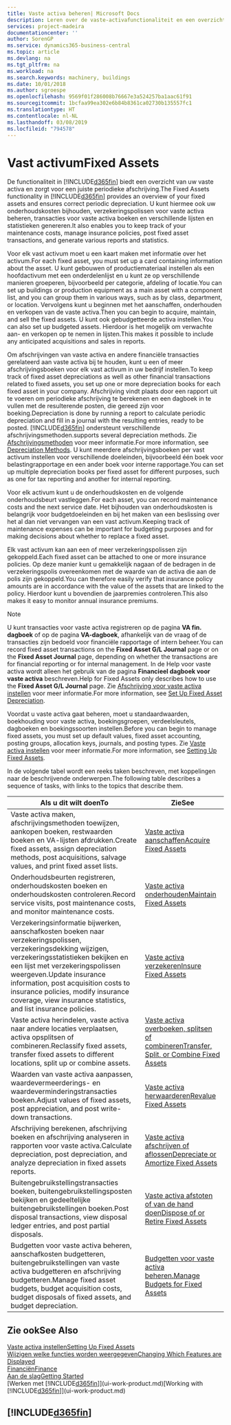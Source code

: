 ```yaml
---
title: Vaste activa beheren| Microsoft Docs
description: Leren over de vaste-activafunctionaliteit en een overzicht krijgen van hoe u met vaste activa werkt.
services: project-madeira
documentationcenter: ''
author: SorenGP
ms.service: dynamics365-business-central
ms.topic: article
ms.devlang: na
ms.tgt_pltfrm: na
ms.workload: na
ms.search.keywords: machinery, buildings
ms.date: 10/01/2018
ms.author: sgroespe
ms.openlocfilehash: 9569f01f286008b76667e3a524257ba1aac61f91
ms.sourcegitcommit: 1bcfaa99ea302e6b84b8361ca02730b135557fc1
ms.translationtype: HT
ms.contentlocale: nl-NL
ms.lasthandoff: 03/08/2019
ms.locfileid: "794578"
---
```

# <a name="fixed-assets"></a><span data-ttu-id="bc36d-103">Vast activum</span><span class="sxs-lookup"><span data-stu-id="bc36d-103">Fixed Assets</span></span>
<span data-ttu-id="bc36d-104">De functionaliteit in [!INCLUDE[d365fin](includes/d365fin_md.md)] biedt een overzicht van uw vaste activa en zorgt voor een juiste periodieke afschrijving.</span><span class="sxs-lookup"><span data-stu-id="bc36d-104">The Fixed Assets functionality in [!INCLUDE[d365fin](includes/d365fin_md.md)] provides an overview of your fixed assets and ensures correct periodic depreciation.</span></span> <span data-ttu-id="bc36d-105">U kunt hiermee ook uw onderhoudskosten bijhouden, verzekeringspolissen voor vaste activa beheren, transacties voor vaste activa boeken en verschillende lijsten en statistieken genereren.</span><span class="sxs-lookup"><span data-stu-id="bc36d-105">It also enables you to keep track of your maintenance costs, manage insurance policies, post fixed asset transactions, and generate various reports and statistics.</span></span>

<span data-ttu-id="bc36d-106">Voor elk vast activum moet u een kaart maken met informatie over het activum.</span><span class="sxs-lookup"><span data-stu-id="bc36d-106">For each fixed asset, you must set up a card containing information about the asset.</span></span> <span data-ttu-id="bc36d-107">U kunt gebouwen of productiemateriaal instellen als een hoofdactivum met een onderdelenlijst en u kunt ze op verschillende manieren groeperen, bijvoorbeeld per categorie, afdeling of locatie.</span><span class="sxs-lookup"><span data-stu-id="bc36d-107">You can set up buildings or production equipment as a main asset with a component list, and you can group them in various ways, such as by class, department, or location.</span></span> <span data-ttu-id="bc36d-108">Vervolgens kunt u beginnen met het aanschaffen, onderhouden en verkopen van de vaste activa.</span><span class="sxs-lookup"><span data-stu-id="bc36d-108">Then you can begin to acquire, maintain, and sell the fixed assets.</span></span> <span data-ttu-id="bc36d-109">U kunt ook gebudgetteerde activa instellen.</span><span class="sxs-lookup"><span data-stu-id="bc36d-109">You can also set up budgeted assets.</span></span> <span data-ttu-id="bc36d-110">Hierdoor is het mogelijk om verwachte aan- en verkopen op te nemen in lijsten.</span><span class="sxs-lookup"><span data-stu-id="bc36d-110">This makes it possible to include any anticipated acquisitions and sales in reports.</span></span>

<span data-ttu-id="bc36d-111">Om afschrijvingen van vaste activa en andere financiële transacties gerelateerd aan vaste activa bij te houden, kunt u een of meer afschrijvingsboeken voor elk vast activum in uw bedrijf instellen.</span><span class="sxs-lookup"><span data-stu-id="bc36d-111">To keep track of fixed asset depreciations as well as other financial transactions related to fixed assets, you set up one or more depreciation books for each fixed asset in your company.</span></span> <span data-ttu-id="bc36d-112">Afschrijving vindt plaats door een rapport uit te voeren om periodieke afschrijving te berekenen en een dagboek in te vullen met de resulterende posten, die gereed zijn voor boeking.</span><span class="sxs-lookup"><span data-stu-id="bc36d-112">Depreciation is done by running a report to calculate periodic depreciation and fill in a journal with the resulting entries, ready to be posted.</span></span> [!INCLUDE[d365fin](includes/d365fin_md.md)] <span data-ttu-id="bc36d-113">ondersteunt verschillende afschrijvingsmethoden.</span><span class="sxs-lookup"><span data-stu-id="bc36d-113">supports several depreciation methods.</span></span> <span data-ttu-id="bc36d-114">Zie [Afschrijvingsmethoden](fa-depreciation-methods.md) voor meer informatie.</span><span class="sxs-lookup"><span data-stu-id="bc36d-114">For more information, see [Depreciation Methods](fa-depreciation-methods.md).</span></span> <span data-ttu-id="bc36d-115">U kunt meerdere afschrijvingsboeken per vast activum instellen voor verschillende doeleinden, bijvoorbeeld één boek voor belastingrapportage en een ander boek voor interne rapportage.</span><span class="sxs-lookup"><span data-stu-id="bc36d-115">You can set up multiple depreciation books per fixed asset for different purposes, such as one for tax reporting and another for internal reporting.</span></span>

<span data-ttu-id="bc36d-116">Voor elk activum kunt u de onderhoudskosten en de volgende onderhoudsbeurt vastleggen.</span><span class="sxs-lookup"><span data-stu-id="bc36d-116">For each asset, you can record maintenance costs and the next service date.</span></span> <span data-ttu-id="bc36d-117">Het bijhouden van onderhoudskosten is belangrijk voor budgetdoeleinden en bij het maken van een beslissing over het al dan niet vervangen van een vast activum.</span><span class="sxs-lookup"><span data-stu-id="bc36d-117">Keeping track of maintenance expenses can be important for budgeting purposes and for making decisions about whether to replace a fixed asset.</span></span>

<span data-ttu-id="bc36d-118">Elk vast activum kan aan een of meer verzekeringspolissen zijn gekoppeld.</span><span class="sxs-lookup"><span data-stu-id="bc36d-118">Each fixed asset can be attached to one or more insurance policies.</span></span> <span data-ttu-id="bc36d-119">Op deze manier kunt u gemakkelijk nagaan of de bedragen in de verzekeringspolis overeenkomen met de waarde van de activa die aan de polis zijn gekoppeld.</span><span class="sxs-lookup"><span data-stu-id="bc36d-119">You can therefore easily verify that insurance policy amounts are in accordance with the value of the assets that are linked to the policy.</span></span> <span data-ttu-id="bc36d-120">Hierdoor kunt u bovendien de jaarpremies controleren.</span><span class="sxs-lookup"><span data-stu-id="bc36d-120">This also makes it easy to monitor annual insurance premiums.</span></span>

> [!NOTE]  
>   <span data-ttu-id="bc36d-121">U kunt transacties voor vaste activa registreren op de pagina **VA fin. dagboek** of op de pagina **VA-dagboek**, afhankelijk van de vraag of de transacties zijn bedoeld voor financiële rapportage of intern beheer.</span><span class="sxs-lookup"><span data-stu-id="bc36d-121">You can record fixed asset transactions on the **Fixed Asset G/L Journal** page or on the **Fixed Asset Journal** page, depending on whether the transactions are for financial reporting or for internal management.</span></span> <span data-ttu-id="bc36d-122">In de Help voor vaste activa wordt alleen het gebruik van de pagina **Financieel dagboek voor vaste activa** beschreven.</span><span class="sxs-lookup"><span data-stu-id="bc36d-122">Help for Fixed Assets only describes how to use the **Fixed Asset G/L Journal** page.</span></span> <span data-ttu-id="bc36d-123">Zie [Afschrijving voor vaste activa instellen](fa-how-setup-depreciation.md) voor meer informatie.</span><span class="sxs-lookup"><span data-stu-id="bc36d-123">For more information, see [Set Up Fixed Asset Depreciation](fa-how-setup-depreciation.md).</span></span>

<span data-ttu-id="bc36d-124">Voordat u vaste activa gaat beheren, moet u standaardwaarden, boekhouding voor vaste activa, boekingsgroepen, verdeelsleutels, dagboeken en boekingssoorten instellen.</span><span class="sxs-lookup"><span data-stu-id="bc36d-124">Before you can begin to manage fixed assets, you must set up default values, fixed asset accounting, posting groups, allocation keys, journals, and posting types.</span></span> <span data-ttu-id="bc36d-125">Zie [Vaste activa instellen](fa-setup.md) voor meer informatie.</span><span class="sxs-lookup"><span data-stu-id="bc36d-125">For more information, see [Setting Up Fixed Assets](fa-setup.md).</span></span>

<span data-ttu-id="bc36d-126">In de volgende tabel wordt een reeks taken beschreven, met koppelingen naar de beschrijvende onderwerpen.</span><span class="sxs-lookup"><span data-stu-id="bc36d-126">The following table describes a sequence of tasks, with links to the topics that describe them.</span></span>

| <span data-ttu-id="bc36d-127">Als u dit wilt doen</span><span class="sxs-lookup"><span data-stu-id="bc36d-127">To</span></span> | <span data-ttu-id="bc36d-128">Zie</span><span class="sxs-lookup"><span data-stu-id="bc36d-128">See</span></span> |
| --- | --- |
| <span data-ttu-id="bc36d-129">Vaste activa maken, afschrijvingsmethoden toewijzen, aankopen boeken, restwaarden boeken en VA-lijsten afdrukken.</span><span class="sxs-lookup"><span data-stu-id="bc36d-129">Create fixed assets, assign depreciation methods, post acquisitions, salvage values, and print fixed asset lists.</span></span> |[<span data-ttu-id="bc36d-130">Vaste activa aanschaffen</span><span class="sxs-lookup"><span data-stu-id="bc36d-130">Acquire Fixed Assets</span></span>](fa-how-acquire.md) |
| <span data-ttu-id="bc36d-131">Onderhoudsbeurten registreren, onderhoudskosten boeken en onderhoudskosten controleren.</span><span class="sxs-lookup"><span data-stu-id="bc36d-131">Record service visits, post maintenance costs, and monitor maintenance costs.</span></span> |[<span data-ttu-id="bc36d-132">Vaste activa onderhouden</span><span class="sxs-lookup"><span data-stu-id="bc36d-132">Maintain Fixed Assets</span></span>](fa-how-maintain.md) |
| <span data-ttu-id="bc36d-133">Verzekeringsinformatie bijwerken, aanschafkosten boeken naar verzekeringspolissen, verzekeringsdekking wijzigen, verzekeringsstatistieken bekijken en een lijst met verzekeringspolissen weergeven.</span><span class="sxs-lookup"><span data-stu-id="bc36d-133">Update insurance information, post acquisition costs to insurance policies, modify insurance coverage, view insurance statistics, and list insurance policies.</span></span> |[<span data-ttu-id="bc36d-134">Vaste activa verzekeren</span><span class="sxs-lookup"><span data-stu-id="bc36d-134">Insure Fixed Assets</span></span>](fa-how-insure.md) |
| <span data-ttu-id="bc36d-135">Vaste activa herindelen, vaste activa naar andere locaties verplaatsen, activa opsplitsen of combineren.</span><span class="sxs-lookup"><span data-stu-id="bc36d-135">Reclassify fixed assets, transfer fixed assets to different locations, split up or combine assets.</span></span> |[<span data-ttu-id="bc36d-136">Vaste activa overboeken, splitsen of combineren</span><span class="sxs-lookup"><span data-stu-id="bc36d-136">Transfer, Split, or Combine Fixed Assets</span></span>](fa-how-trans-split-combine.md) |
| <span data-ttu-id="bc36d-137">Waarden van vaste activa aanpassen, waardevermeerderings- en waardeverminderingstransacties boeken.</span><span class="sxs-lookup"><span data-stu-id="bc36d-137">Adjust values of fixed assets, post appreciation, and post write-down transactions.</span></span> |[<span data-ttu-id="bc36d-138">Vaste activa herwaarderen</span><span class="sxs-lookup"><span data-stu-id="bc36d-138">Revalue Fixed Assets</span></span>](fa-how-revalue.md) |
| <span data-ttu-id="bc36d-139">Afschrijving berekenen, afschrijving boeken en afschrijving analyseren in rapporten voor vaste activa.</span><span class="sxs-lookup"><span data-stu-id="bc36d-139">Calculate depreciation, post depreciation, and  analyze depreciation in fixed assets reports.</span></span> |[<span data-ttu-id="bc36d-140">Vaste activa afschrijven of aflossen</span><span class="sxs-lookup"><span data-stu-id="bc36d-140">Depreciate or Amortize Fixed Assets</span></span>](fa-how-depreciate-amortize.md) |
| <span data-ttu-id="bc36d-141">Buitengebruikstellingstransacties boeken, buitengebruikstellingsposten bekijken en gedeeltelijke buitengebruikstellingen boeken.</span><span class="sxs-lookup"><span data-stu-id="bc36d-141">Post disposal transactions, view disposal ledger entries, and post partial disposals.</span></span> |[<span data-ttu-id="bc36d-142">Vaste activa afstoten of van de hand doen</span><span class="sxs-lookup"><span data-stu-id="bc36d-142">Dispose of or Retire Fixed Assets</span></span>](fa-how-dispose-retire.md) |
| <span data-ttu-id="bc36d-143">Budgetten voor vaste activa beheren, aanschafkosten budgetteren, buitengebruikstellingen van vaste activa budgetteren en afschrijving budgetteren.</span><span class="sxs-lookup"><span data-stu-id="bc36d-143">Manage fixed asset budgets, budget acquisition costs, budget disposals of fixed assets, and budget depreciation.</span></span> |[<span data-ttu-id="bc36d-144">Budgetten voor vaste activa beheren.</span><span class="sxs-lookup"><span data-stu-id="bc36d-144">Manage Budgets for Fixed Assets</span></span>](fa-how-manage-budgets.md) |

## <a name="see-also"></a><span data-ttu-id="bc36d-145">Zie ook</span><span class="sxs-lookup"><span data-stu-id="bc36d-145">See Also</span></span>
[<span data-ttu-id="bc36d-146">Vaste activa instellen</span><span class="sxs-lookup"><span data-stu-id="bc36d-146">Setting Up Fixed Assets</span></span>](fa-setup.md)  
[<span data-ttu-id="bc36d-147">Wijzigen welke functies worden weergegeven</span><span class="sxs-lookup"><span data-stu-id="bc36d-147">Changing Which Features are Displayed</span></span>](ui-experiences.md)  
[<span data-ttu-id="bc36d-148">Financiën</span><span class="sxs-lookup"><span data-stu-id="bc36d-148">Finance</span></span>](finance.md)  
[<span data-ttu-id="bc36d-149">Aan de slag</span><span class="sxs-lookup"><span data-stu-id="bc36d-149">Getting Started</span></span>](product-get-started.md)  
<span data-ttu-id="bc36d-150">[Werken met [!INCLUDE[d365fin](includes/d365fin_md.md)]](ui-work-product.md)</span><span class="sxs-lookup"><span data-stu-id="bc36d-150">[Working with [!INCLUDE[d365fin](includes/d365fin_md.md)]](ui-work-product.md)</span></span>

## [!INCLUDE[d365fin](includes/free_trial_md.md)]  
 
